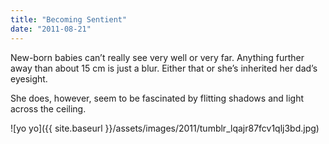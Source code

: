 ```yaml
---
title: "Becoming Sentient"
date: "2011-08-21"
---
```


New-born babies can’t really see very well or very far. Anything further away than about 15 cm is just a blur. Either that or she’s inherited her dad’s eyesight.

She does, however, seem to be fascinated by flitting shadows and light across the ceiling.

![yo yo]({{ site.baseurl }}/assets/images/2011/tumblr_lqajr87fcv1qlj3bd.jpg)
